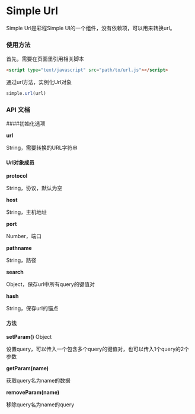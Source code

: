 # Simple Url

Simple Url是彩程Simple UI的一个组件，没有依赖项，可以用来转换url。

### 使用方法
首先，需要在页面里引用相关脚本

```html
<script type="text/javascript" src="path/to/url.js"></script>

```

通过url方法，实例化Url对象

```js
simple.url(url)

```

### API 文档

####初始化选项

__url__

String，需要转换的URL字符串

#### Url对象成员

__protocol__

String，协议，默认为空
 
__host__
 
String，主机地址
 
__port__
 
Number，端口
 
__pathname__
 
String，路径
 
__search__
 
Object，保存url中所有query的键值对
 
__hash__

String，保存url的锚点

#### 方法

__setParam()__ Object

设置query，可以传入一个包含多个query的键值对，也可以传入1个query的2个参数
 
__getParam(name)__

获取query名为name的数据
 
__removeParam(name)__

移除query名为name的query